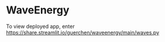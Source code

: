 # WaveEnergy

To view deployed app, enter https://share.streamlit.io/guerchen/waveenergy/main/waves.py
